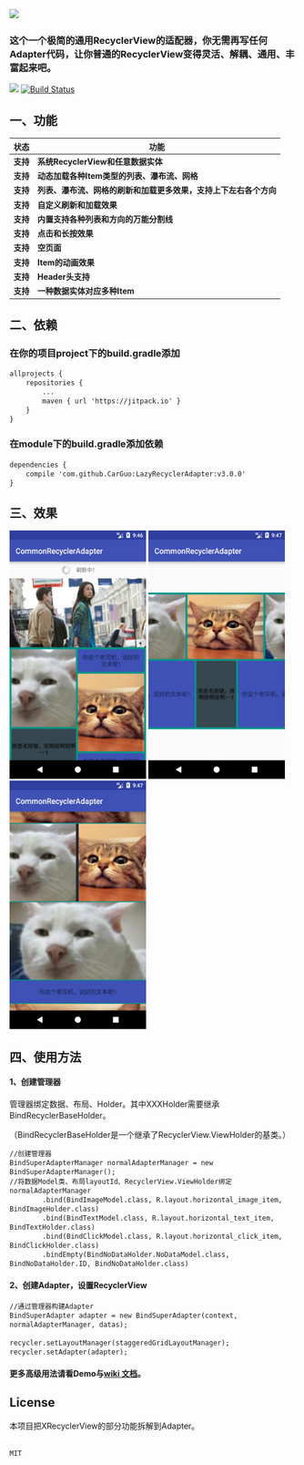 
![](https://github.com/CarGuo/LazyRecyclerAdapter/blob/master/22.png)

### 这个一个极简的通用RecyclerView的适配器，你无需再写任何Adapter代码，让你普通的RecyclerView变得灵活、解耦、通用、丰富起来吧。

[![](https://jitpack.io/v/CarGuo/LazyRecyclerAdapter.svg)](https://jitpack.io/#CarGuo/LazyRecyclerAdapter)
[![Build Status](https://travis-ci.org/CarGuo/LazyRecyclerAdapter.svg?branch=master)](https://travis-ci.org/CarGuo/LazyRecyclerAdapter)

## 一、功能

状态 | 功能
-------- | ---
**支持**|**系统RecyclerView和任意数据实体**
**支持**|**动态加载各种Item类型的列表、瀑布流、网格**
**支持**|**列表、瀑布流、网格的刷新和加载更多效果，支持上下左右各个方向**
**支持**|**自定义刷新和加载效果**
**支持**|**内置支持各种列表和方向的万能分割线**
**支持**|**点击和长按效果**
**支持**|**空页面**
**支持**|**Item的动画效果**
**支持**|**Header头支持**
**支持**|**一种数据实体对应多种Item**

## 二、依赖

### 在你的项目project下的build.gradle添加
```
allprojects {
	repositories {
		...
		maven { url 'https://jitpack.io' }
	}
}
```
### 在module下的build.gradle添加依赖
```
dependencies {
    compile 'com.github.CarGuo:LazyRecyclerAdapter:v3.0.0'
}

```


## 三、效果
<div>
<img src="https://github.com/CarGuo/CommonRecycler/blob/master/12.png" width="240px" height="436px"/>
<img src="https://github.com/CarGuo/CommonRecycler/blob/master/13.png" width="240px" height="436px"/>
<img src="https://github.com/CarGuo/CommonRecycler/blob/master/14.png" width="240px" height="436px"/>
</div>

## 四、使用方法

#### 1、创建管理器

管理器绑定数据、布局、Holder。其中XXXHolder需要继承BindRecyclerBaseHolder。

（BindRecyclerBaseHolder是一个继承了RecyclerView.ViewHolder的基类。）

```
//创建管理器
BindSuperAdapterManager normalAdapterManager = new BindSuperAdapterManager();
//将数据Model类、布局layoutId、RecyclerView.ViewHolder绑定
normalAdapterManager
        .bind(BindImageModel.class, R.layout.horizontal_image_item, BindImageHolder.class)
        .bind(BindTextModel.class, R.layout.horizontal_text_item, BindTextHolder.class)
        .bind(BindClickModel.class, R.layout.horizontal_click_item, BindClickHolder.class)
        .bindEmpty(BindNoDataHolder.NoDataModel.class, BindNoDataHolder.ID, BindNoDataHolder.class)
```

#### 2、创建Adapter，设置RecyclerView

```
//通过管理器构建Adapter
BindSuperAdapter adapter = new BindSuperAdapter(context, normalAdapterManager, datas);

recycler.setLayoutManager(staggeredGridLayoutManager);
recycler.setAdapter(adapter);

```

#### 更多高级用法请看Demo与[wiki 文档](https://github.com/CarGuo/LazyRecyclerAdapter/wiki)。

## License

本项目把XRecyclerView的部分功能拆解到Adapter。

```

MIT


```